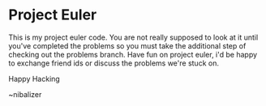 Project Euler
=============

This is my project euler code. You are not really supposed to look at it until you've completed the problems so you must take the additional step of checking out the problems branch. Have fun on project euler, i'd be happy to exchange friend ids or discuss the problems we're stuck on.

Happy Hacking

~nibalizer

